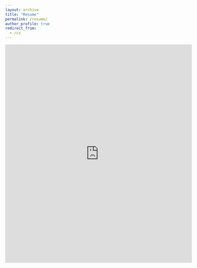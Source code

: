 ```yaml
---
layout: archive
title: "Resume"
permalink: /resume/
author_profile: true
redirect_from:
  - /cv
---
```

<embed src="https://ethanhn.com/files/resume.pdf" width="600" height="700" type='application/pdf'> 
